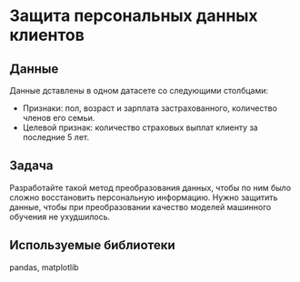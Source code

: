 # Защита персональных данных клиентов
## Данные
Данные дставлены в одном датасете со следующими столбцами:
 * Признаки: пол, возраст и зарплата застрахованного, количество членов его семьи.
 * Целевой признак: количество страховых выплат клиенту за последние 5 лет.
## Задача
Разработайте такой метод преобразования данных, чтобы по ним было сложно восстановить персональную информацию.
Нужно защитить данные, чтобы при преобразовании качество моделей машинного обучения не ухудшилось. 

## Используемые библиотеки
pandas, matplotlib
